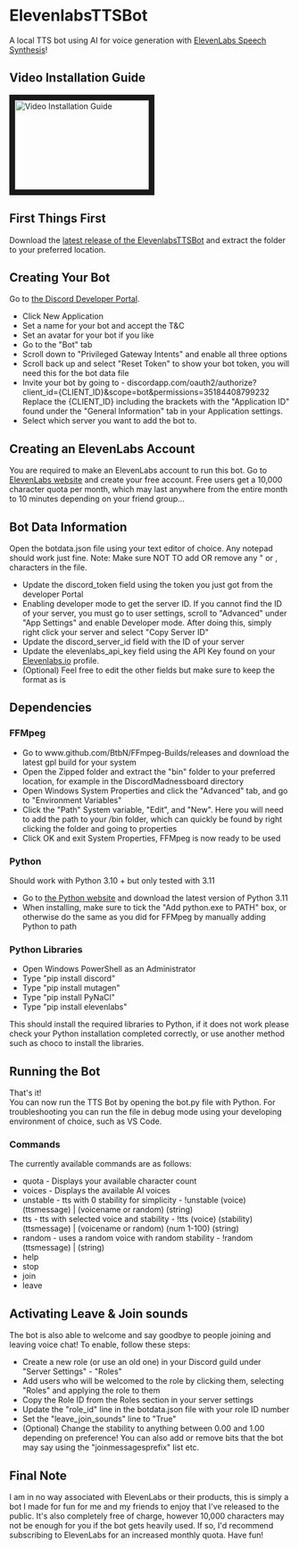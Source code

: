 <h1>ElevenlabsTTSBot</h1>
A local TTS bot using AI for voice generation with <a href="https://elevenlabs.io/speech-synthesis" target="_blank">ElevenLabs Speech Synthesis</a>!<br>
<h2>Video Installation Guide</h2>
<a href="http://www.youtube.com/watch?feature=player_embedded&v=VltJszc6w7E" target="_blank">
 <img src="http://img.youtube.com/vi/VltJszc6w7E/mqdefault.jpg" alt="Video Installation Guide" width="240" height="160" border="10" />
</a>
<h2>First Things First</h2>
Download the <a href="https://github.com/Rasmusb94/ElevenlabsTTSBot/releases" target="_blank">latest release of the ElevenlabsTTSBot</a> and extract the folder to your preferred location.
<h2>Creating Your Bot</h2>
Go to <a href="https://discord.com/developers/applications">the Discord Developer Portal</a>.
<ul>
  <li>Click New Application</li>
  <li>Set a name for your bot and accept the T&C</li>
  <li>Set an avatar for your bot if you like</li>
  <li>Go to the "Bot" tab</li>
  <li>Scroll down to "Privileged Gateway Intents" and enable all three options</li>
  <li>Scroll back up and select "Reset Token" to show your bot token, you will need this for the bot data file</li>
  <li>Invite your bot by going to - discordapp.com/oauth2/authorize?client_id={CLIENT_ID}&scope=bot&permissions=35184408799232
Replace the {CLIENT_ID} including the brackets with the "Application ID" found under the "General Information" tab in your Application settings.</li>
  <li>Select which server you want to add the bot to.</li>
</ul>
<h2>Creating an ElevenLabs Account</h2>
You are required to make an ElevenLabs account to run this bot. Go to <a href="https://elevenlabs.io/speech-synthesis" target="_blank">ElevenLabs website</a> and create your free account. Free users get a 10,000 character quota per month, which may last anywhere from the entire month to 10 minutes depending on your friend group...
<h2>Bot Data Information</h2>
Open the botdata.json file using your text editor of choice. Any notepad should work just fine.
Note: Make sure NOT TO add OR remove any " or , characters in the file.
<ul>
  <li>Update the discord_token field using the token you just got from the developer Portal</li>
  <li>Enabling developer mode to get the server ID.
If you cannot find the ID of your server, you must go to user settings, scroll to "Advanced" under "App Settings" and enable Developer mode.
After doing this, simply right click your server and select "Copy Server ID"</li>
  <li>Update the discord_server_id field with the ID of your server</li>
  <li>Update the elevenlabs_api_key field using the API Key found on your <a href="https://elevenlabs.io/speech-synthesis" target="_blank">Elevenlabs.io</a> profile.
  <li>(Optional) Feel free to edit the other fields but make sure to keep the format as is</li>
</ul>
<h2>Dependencies</h2>
<h3>FFMpeg</h3>
<ul>
  <li>Go to www.github.com/BtbN/FFmpeg-Builds/releases and download the latest gpl build for your system</li>
  <li>Open the Zipped folder and extract the "bin" folder to your preferred location, for example in the DiscordMadnessboard directory</li>
  <li>Open Windows System Properties and click the "Advanced" tab, and go to "Environment Variables"</li>
  <li>Click the "Path" System variable, "Edit", and "New". Here you will need to add the path to your /bin folder, which can quickly be found by right clicking the folder and going to properties</li>
  <li>Click OK and exit System Properties, FFMpeg is now ready to be used</li>
</ul>
<h3>Python</h3>
Should work with Python 3.10 + but only tested with 3.11
<ul>
  <li>Go to <a href="https://python.org/downloads/" target="_blank">the Python website</a> and download the latest version of Python 3.11</li>
  <li>When installing, make sure to tick the "Add python.exe to PATH" box, or otherwise do the same as you did for FFMpeg by manually adding Python to path</li>
</ul>
<h3>Python Libraries</h3>
<ul>
  <li>Open Windows PowerShell as an Administrator</li>
  <li>Type "pip install discord"</li>
  <li>Type "pip install mutagen"</li>
  <li>Type "pip install PyNaCl"</li>
  <li>Type "pip install elevenlabs"</li>
</ul>
This should install the required libraries to Python, if it does not work please check your Python installation completed correctly, or use another method such as choco to install the libraries.

<h2>Running the Bot</h2>
That's it!<br>
You can now run the TTS Bot by opening the bot.py file with Python. For troubleshooting you can run the file in debug mode using your developing environment of choice, such as VS Code.
<h3>Commands</h3>
The currently available commands are as follows:
<ul>
  <li>quota - Displays your available character count </li>
  <li>voices - Displays the available AI voices</li>
  <li>unstable - tts with 0 stability for simplicity - !unstable (voice) (ttsmessage) | (voicename or random) (string)</li>
  <li>tts - tts with selected voice and stability - !tts (voice) (stability) (ttsmessage) | (voicename or random) (num 1-100) (string)</li>
  <li>random - uses a random voice with random stability - !random (ttsmessage) | (string)</li>
  <li>help</li>
  <li>stop</li>
  <li>join</li>
  <li>leave</li>
</ul>

<h2>Activating Leave & Join sounds</h2>
The bot is also able to welcome and say goodbye to people joining and leaving voice chat! To enable, follow these steps:
<ul>
  <li>Create a new role (or use an old one) in your Discord guild under "Server Settings" - "Roles"</li>
  <li>Add users who will be welcomed to the role by clicking them, selecting "Roles" and applying the role to them</li>
  <li>Copy the Role ID from the Roles section in your server settings</li>
  <li>Update the "role_id" line in the botdata.json file with your role ID number</li>
  <li>Set the "leave_join_sounds" line to "True"</li>
  <li>(Optional) Change the stability to anything between 0.00 and 1.00 depending on preference! You can also add or remove bits that the bot may say using the "joinmessagesprefix" list etc.</li>
</ul>

<h2>Final Note</h2>
I am in no way associated with ElevenLabs or their products, this is simply a bot I made for fun for me and my friends to enjoy that I've released to the public. It's also completely free of charge, however 10,000 characters may not be enough for you if the bot gets heavily used. If so, I'd recommend subscribing to ElevenLabs for an increased monthly quota.
Have fun!
